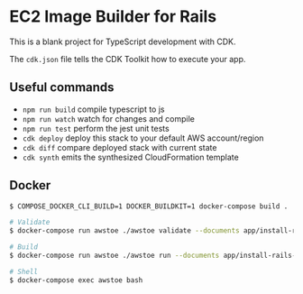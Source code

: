 # EC2 Image Builder for Rails

This is a blank project for TypeScript development with CDK.

The `cdk.json` file tells the CDK Toolkit how to execute your app.

## Useful commands

 * `npm run build`   compile typescript to js
 * `npm run watch`   watch for changes and compile
 * `npm run test`    perform the jest unit tests
 * `cdk deploy`      deploy this stack to your default AWS account/region
 * `cdk diff`        compare deployed stack with current state
 * `cdk synth`       emits the synthesized CloudFormation template

## Docker

```sh
$ COMPOSE_DOCKER_CLI_BUILD=1 DOCKER_BUILDKIT=1 docker-compose build .
```

```sh
# Validate
$ docker-compose run awstoe ./awstoe validate --documents app/install-rails-node-nginx.yml

# Build
$ docker-compose run awstoe ./awstoe run --documents app/install-rails-node-nginx.yml --phases build

# Shell
$ docker-compose exec awstoe bash
```

